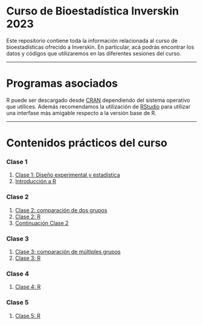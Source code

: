 # Curso de Bioestadística Inverskin 2023

Este repositorio contiene toda la información relacionada al curso de bioestadísticas ofrecido a Inverskin. En particular, acá podrás encontrar los datos y códigos que utilizaremos en las diferentes sesiones del curso.

---

# Programas asociados

R puede ser descargado desde [CRAN](https://cran.r-project.org/) dependiendo del sistema operativo que utilices.
Además recomendamos la utilización de [RStudio](https://www.rstudio.com/products/rstudio/download/) para utilizar una interfase más amigable respecto a la versión base de R.

---
# Contenidos prácticos del curso
### Clase 1
1. [Clase 1: Diseño experimental y estadística](https://github.com/BioCastaneda/Inversink/blob/main/archivos/Clase1.pdf)
2. [Introducción a R](Intro_R.R)
### Clase 2
1. [Clase 2: comparación de dos grupos](https://github.com/BioCastaneda/Inverskin/blob/main/archivos/Clase2.pdf)
2. [Clase 2: R](https://github.com/BioCastaneda/Inverskin/blob/main/Clase_2.md)
3. [Continuación Clase 2](https://github.com/BioCastaneda/Inverskin/blob/main/Clase2_pt2.md)
### Clase 3
1. [Clase 3: comparación de múltiples grupos](https://github.com/BioCastaneda/Inverskin/blob/main/archivos/Clase3.pdf)
2. [Clase 3: R](https://github.com/BioCastaneda/Inverskin/blob/main/Clase_3.md)
### Clase 4
1. [Clase 4: R](https://github.com/BioCastaneda/Inverskin/blob/main/Clase_4.md)
### Clase 5
1. [Clase 5: R](https://github.com/BioCastaneda/Inverskin/blob/main/Clase_5.md)
